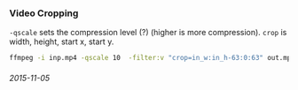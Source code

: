 ### Video Cropping

`-qscale` sets the compression level (?) (higher is more compression).
`crop` is width, height, start x, start y.

```bash
ffmpeg -i inp.mp4 -qscale 10  -filter:v "crop=in_w:in_h-63:0:63" out.mp4
```


###### 2015-11-05

